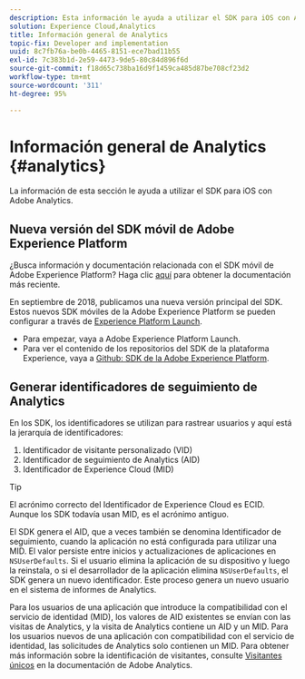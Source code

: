 ```yaml
---
description: Esta información le ayuda a utilizar el SDK para iOS con Adobe Analytics.
solution: Experience Cloud,Analytics
title: Información general de Analytics
topic-fix: Developer and implementation
uuid: 8c7fb76a-be0b-4465-8151-ece7bad11b55
exl-id: 7c383b1d-2e59-4473-9de5-80c84d896f6d
source-git-commit: f18d65c738ba16d9f1459ca485d87be708cf23d2
workflow-type: tm+mt
source-wordcount: '311'
ht-degree: 95%

---
```


# Información general de Analytics {#analytics}

La información de esta sección le ayuda a utilizar el SDK para iOS con Adobe Analytics.

## Nueva versión del SDK móvil de Adobe Experience Platform

¿Busca información y documentación relacionada con el SDK móvil de Adobe Experience Platform? Haga clic [aquí](https://aep-sdks.gitbook.io/docs/) para obtener la documentación más reciente.

En septiembre de 2018, publicamos una nueva versión principal del SDK. Estos nuevos SDK móviles de la Adobe Experience Platform se pueden configurar a través de [Experience Platform Launch](https://www.adobe.com/es/experience-platform/launch.html).

* Para empezar, vaya a Adobe Experience Platform Launch.
* Para ver el contenido de los repositorios del SDK de la plataforma Experience, vaya a [Github: SDK de la Adobe Experience Platform](https://github.com/Adobe-Marketing-Cloud/acp-sdks).

## Generar identificadores de seguimiento de Analytics

En los SDK, los identificadores se utilizan para rastrear usuarios y aquí está la jerarquía de identificadores:

1. Identificador de visitante personalizado (VID)
1. Identificador de seguimiento de Analytics (AID)
1. Identificador de Experience Cloud (MID)

>[!TIP]
>
>El acrónimo correcto del Identificador de Experience Cloud es ECID. Aunque los SDK todavía usan MID, es el acrónimo antiguo.

El SDK genera el AID, que a veces también se denomina Identificador de seguimiento, cuando la aplicación no está configurada para utilizar una MID. El valor persiste entre inicios y actualizaciones de aplicaciones en `NSUserDefaults`. Si el usuario elimina la aplicación de su dispositivo y luego la reinstala, o si el desarrollador de la aplicación elimina `NSUserDefaults`, el SDK genera un nuevo identificador. Este proceso genera un nuevo usuario en el sistema de informes de Analytics.

Para los usuarios de una aplicación que introduce la compatibilidad con el servicio de identidad (MID), los valores de AID existentes se envían con las visitas de Analytics, y la visita de Analytics contiene un AID y un MID. Para los usuarios nuevos de una aplicación con compatibilidad con el servicio de identidad, las solicitudes de Analytics solo contienen un MID. Para obtener más información sobre la identificación de visitantes, consulte [Visitantes únicos](https://experienceleague.adobe.com/docs/analytics/components/metrics/unique-visitors.html?lang=es) en la documentación de Adobe Analytics.
